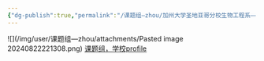 ```yaml
---
{"dg-publish":true,"permalink":"/课题组—zhou/加州大学圣地亚哥分校生物工程系——Prashant Mali/","dgPassFrontmatter":true}
---
```


![](/img/user/课题组—zhou/attachments/Pasted image 20240822221308.png)
[课题组，学校profile](https://mali.ucsd.edu/research.html)